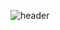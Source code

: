 ![header](https://capsule-render.vercel.app/api?type=waving&color=gradient&height=280&fontSize=43&section=header&text=Sooyeon's%20github%20Profile&animation=fadeIn)


</div>


